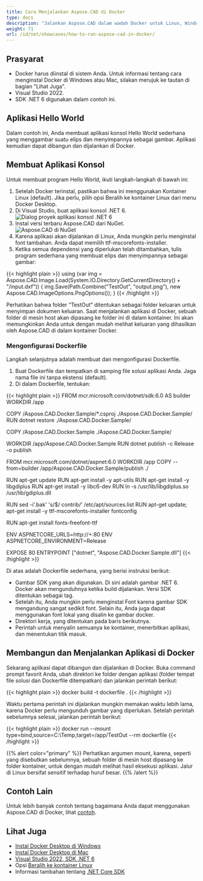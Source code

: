 ```yaml
---
title: Cara Menjalankan Aspose.CAD di Docker
type: docs
description: "Jalankan Aspose.CAD dalam wadah Docker untuk Linux, Windows Server, dan sistem operasi lainnya."
weight: 71
url: /id/net/showcases/how-to-run-aspose-cad-in-docker/
---
```


## Prasyarat
- Docker harus diinstal di sistem Anda. Untuk informasi tentang cara menginstal Docker di Windows atau Mac, silakan merujuk ke tautan di bagian "Lihat Juga".
- Visual Studio 2022.
- SDK .NET 6 digunakan dalam contoh ini.

## Aplikasi Hello World

Dalam contoh ini, Anda membuat aplikasi konsol Hello World sederhana yang menggambar suatu elips dan menyimpannya sebagai gambar. Aplikasi kemudian dapat dibangun dan dijalankan di Docker.

## Membuat Aplikasi Konsol

Untuk membuat program Hello World, ikuti langkah-langkah di bawah ini:
1. Setelah Docker terinstal, pastikan bahwa ini menggunakan Kontainer Linux (default). Jika perlu, pilih opsi Beralih ke kontainer Linux dari menu Docker Desktop.
1. Di Visual Studio, buat aplikasi konsol .NET 6.<br>
![Dialog proyek aplikasi konsol .NET 6](/cad/_assets/showcases/docker/1.png)<br>
1. Instal versi terbaru Aspose.CAD dari NuGet.<br>
![Aspose.CAD di NuGet](/cad/_assets/showcases/docker/2.png)<br>
1. Karena aplikasi akan dijalankan di Linux, Anda mungkin perlu menginstal font tambahan. Anda dapat memilih ttf-mscorefonts-installer.
1. Ketika semua dependensi yang diperlukan telah ditambahkan, tulis program sederhana yang membuat elips dan menyimpannya sebagai gambar:<br>

{{< highlight plain >}}
using (var img = Aspose.CAD.Image.Load(System.IO.Directory.GetCurrentDirectory() + "/input.dxf"))
{
	img.Save(Path.Combine("TestOut", "output.png"), new Aspose.CAD.ImageOptions.PngOptions());
}
{{< /highlight >}}

Perhatikan bahwa folder “TestOut” ditentukan sebagai folder keluaran untuk menyimpan dokumen keluaran. Saat menjalankan aplikasi di Docker, sebuah folder di mesin host akan dipasang ke folder ini di dalam kontainer. Ini akan memungkinkan Anda untuk dengan mudah melihat keluaran yang dihasilkan oleh Aspose.CAD di dalam kontainer Docker.

### Mengonfigurasi Dockerfile

Langkah selanjutnya adalah membuat dan mengonfigurasi Dockerfile.

1. Buat Dockerfile dan tempatkan di samping file solusi aplikasi Anda. Jaga nama file ini tanpa ekstensi (default).
1. Di dalam Dockerfile, tentukan:


{{< highlight plain >}}
FROM mcr.microsoft.com/dotnet/sdk:6.0 AS builder
WORKDIR /app

COPY /Aspose.CAD.Docker.Sample/*.csproj ./Aspose.CAD.Docker.Sample/
RUN dotnet restore ./Aspose.CAD.Docker.Sample/

COPY /Aspose.CAD.Docker.Sample ./Aspose.CAD.Docker.Sample/

WORKDIR /app/Aspose.CAD.Docker.Sample
RUN dotnet publish -c Release -o publish

FROM mcr.microsoft.com/dotnet/aspnet:6.0
WORKDIR /app
COPY --from=builder /app/Aspose.CAD.Docker.Sample/publish ./

RUN apt-get update
RUN apt-get install -y apt-utils
RUN apt-get install -y libgdiplus
RUN apt-get install -y libc6-dev 
RUN ln -s /usr/lib/libgdiplus.so /usr/lib/gdiplus.dll

RUN sed -i'.bak' 's/$/ contrib/' /etc/apt/sources.list
RUN apt-get update; apt-get install -y ttf-mscorefonts-installer fontconfig

RUN apt-get install fonts-freefont-ttf

ENV ASPNETCORE_URLS=http://+:80
ENV ASPNETCORE_ENVIRONMENT=Release

EXPOSE 80
ENTRYPOINT ["dotnet", "Aspose.CAD.Docker.Sample.dll"]
{{< /highlight >}}

Di atas adalah Dockerfile sederhana, yang berisi instruksi berikut:

- Gambar SDK yang akan digunakan. Di sini adalah gambar .NET 6. Docker akan mengunduhnya ketika build dijalankan. Versi SDK ditentukan sebagai tag.
- Setelah itu, Anda mungkin perlu menginstal Font karena gambar SDK mengandung sangat sedikit font. Selain itu, Anda juga dapat menggunakan font lokal yang disalin ke gambar docker.
- Direktori kerja, yang ditentukan pada baris berikutnya.
- Perintah untuk menyalin semuanya ke kontainer, menerbitkan aplikasi, dan menentukan titik masuk.


## Membangun dan Menjalankan Aplikasi di Docker
 
Sekarang aplikasi dapat dibangun dan dijalankan di Docker. Buka command prompt favorit Anda, ubah direktori ke folder dengan aplikasi (folder tempat file solusi dan Dockerfile ditempatkan) dan jalankan perintah berikut:

{{< highlight plain >}}
docker build -t dockerfile .
{{< /highlight >}}

Waktu pertama perintah ini dijalankan mungkin memakan waktu lebih lama, karena Docker perlu mengunduh gambar yang diperlukan. Setelah perintah sebelumnya selesai, jalankan perintah berikut:

{{< highlight plain >}}
docker run --mount type=bind,source=C:\Temp,target=/app/TestOut --rm dockerfile
{{< /highlight >}}

{{% alert color="primary" %}} 
Perhatikan argumen mount, karena, seperti yang disebutkan sebelumnya, sebuah folder di mesin host dipasang ke folder kontainer, untuk dengan mudah melihat hasil eksekusi aplikasi. Jalur di Linux bersifat sensitif terhadap huruf besar.
{{% /alert %}}

## Contoh Lain

Untuk lebih banyak contoh tentang bagaimana Anda dapat menggunakan Aspose.CAD di Docker, lihat [contoh](https://github.com/aspose-cad/Aspose.CAD-Documentation).


## Lihat Juga

- [Instal Docker Desktop di Windows](https://docs.docker.com/docker-for-windows/install/)
- [Instal Docker Desktop di Mac](https://docs.docker.com/docker-for-mac/install/)
- [Visual Studio 2022, SDK .NET 6](https://docs.microsoft.com/en-us/dotnet/core/install/windows?tabs=net60#dependencies)
- Opsi [Beralih ke kontainer Linux](https://docs.docker.com/docker-for-windows/#switch-between-windows-and-linux-containers)
- Informasi tambahan tentang [.NET Core SDK](https://hub.docker.com/_/microsoft-dotnet-sdk)
